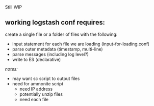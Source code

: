 Still WIP

## working logstash conf requires:

create a single file or a folder of files with the following:

* input statement for each file we are loading (input-for-loading.conf)
* parse outer metadata (timestamp, multi-line)
* parse messages (including log level?)
* write to ES (declarative)

*notes:*

* may want sc script to output files
* need for ammonite script
  * need IP address
  * potentially unzip files
  * need each file
